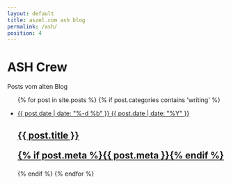 ```yaml
---
layout: default
title: aszel.com ash blog
permalink: /ash/
position: 4
---
```


<h1 class="post-title">ASH Crew</h1>

<p>Posts vom alten Blog</p>

<ul class="post-list">
{% for post in site.posts %}
{% if post.categories contains 'writing' %}
<a class="post-link" href="{{ post.url | prepend: site.baseurl }}">
    <li>
        <p class="post-list-date">
            <span class="post-meta post-list-date-day">{{ post.date | date: "%-d %b" }}</span>
            <span class="post-meta post-list-date-year">{{ post.date | date: "%Y" }}</span>
        </p>
        <h2>
            {{ post.title }}
            <p class="post-meta">{% if post.meta %}{{ post.meta }}{% endif %}</p>
        </h2>
    </li>
</a>
{% endif %}
{% endfor %}
</ul>